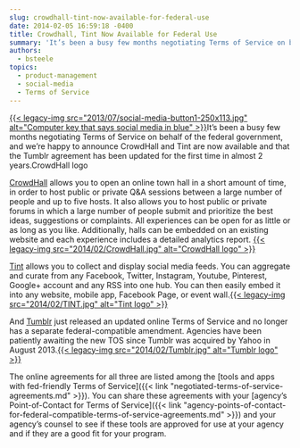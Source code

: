 ```yaml
---
slug: crowdhall-tint-now-available-for-federal-use
date: 2014-02-05 16:59:18 -0400
title: Crowdhall, Tint Now Available for Federal Use
summary: 'It’s been a busy few months negotiating Terms of Service on behalf of the federal government, and we’re happy to announce CrowdHall and Tint are now available and that the Tumblr agreement has been updated for the first time in almost 2 years.CrowdHall logo'
authors:
  - bsteele
topics:
  - product-management
  - social-media
  - Terms of Service
---
```


[{{< legacy-img src="2013/07/social-media-button1-250x113.jpg" alt="Computer key that says social media in blue" >}}](https://s3.amazonaws.com/digitalgov/_legacy-img/2013/07/social-media-button1.jpg)It’s been a busy few months negotiating Terms of Service on behalf of the federal government, and we’re happy to announce CrowdHall and Tint are now available and that the Tumblr agreement has been updated for the first time in almost 2 years.CrowdHall logo

[CrowdHall](https://crowdhall.com/) allows you to open an online town hall in a short amount of time, in order to host public or private Q&A sessions between a large number of people and up to five hosts. It also allows you to host public or private forums in which a large number of people submit and prioritize the best ideas, suggestions or complaints. All experiences can be open for as little or as long as you like. Additionally, halls can be embedded on an existing website and each experience includes a detailed analytics report. [{{< legacy-img src="2014/02/CrowdHall.jpg" alt="CrowdHall logo" >}}](https://s3.amazonaws.com/digitalgov/_legacy-img/2014/02/CrowdHall.jpg)

[Tint](http://www.tintup.com/) allows you to collect and display social media feeds. You can aggregate and curate from any Facebook, Twitter, Instagram, Youtube, Pinterest, Google+ account and any RSS into one hub. You can then easily embed it into any website, mobile app, Facebook Page, or event wall.[{{< legacy-img src="2014/02/TINT.jpg" alt="Tint logo" >}}](https://s3.amazonaws.com/digitalgov/_legacy-img/2014/02/TINT.jpg)

And [Tumblr](https://www.tumblr.com/) just released an updated online Terms of Service and no longer has a separate federal-compatible amendment. Agencies have been patiently awaiting the new TOS since Tumblr was acquired by Yahoo in August 2013.[{{< legacy-img src="2014/02/Tumblr.jpg" alt="Tumblr logo" >}}](https://s3.amazonaws.com/digitalgov/_legacy-img/2014/02/Tumblr.jpg)

The online agreements for all three are listed among the [tools and apps with fed-friendly Terms of Service]({{< link "negotiated-terms-of-service-agreements.md" >}}). You can share these agreements with your [agency’s Point-of-Contact for Terms of Service]({{< link "agency-points-of-contact-for-federal-compatible-terms-of-service-agreements.md" >}}) and your agency’s counsel to see if these tools are approved for use at your agency and if they are a good fit for your program.